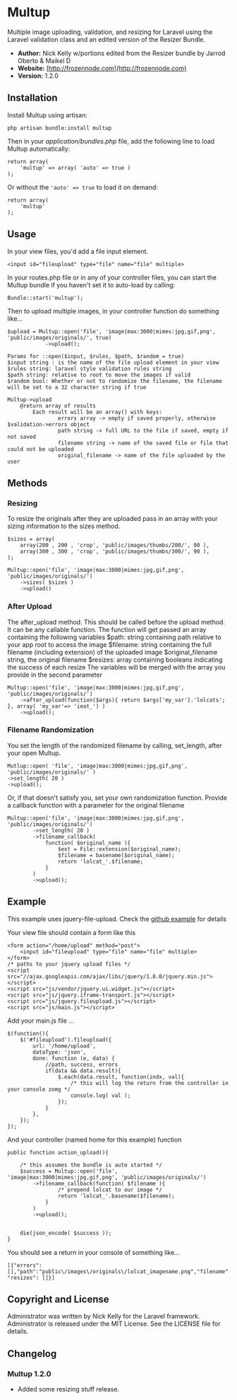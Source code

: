 # Multup

Multiple image uploading, validation, and resizing for Laravel using the Laravel validation class and an edited version of the Resizer Bundle.

- **Author:** Nick Kelly w/portions edited from the Resizer bundle by Jarrod Oberto &  Maikel D
- **Website:** [http://frozennode.com](http://frozennode.com)
- **Version:** 1.2.0

## Installation

Install Multup using artisan:

    php artisan bundle:install multup

Then in your *application/bundles.php* file, add the following line to load Multup automatically:

    return array(
        'multup' => array( 'auto' => true )
    );

Or without the `'auto' => true` to load it on demand:

    return array(
        'multup'
    );

## Usage

In your view files, you'd add a file input element.

    <input id="fileupload" type="file" name="file" multiple>

In your routes.php file or in any of your controller files, you can start the Multup bundle if you haven't set it to auto-load by calling:

    Bundle::start('multup');

Then to upload multiple images, in your controller function do something like...

	
    $upload = Multup::open('file', 'image|max:3000|mimes:jpg,gif,png', 'public/images/originals/', true)
				->upload();
	
	Params for ::open($input, $rules, $path, $random = true)
	$input string : is the name of the file upload element in your view 
	$rules string: laravel style validation rules string
	$path string: relative to root to move the images if valid
	$random bool: Whether or not to randomize the filename, the filename will be set to a 32 character string if true

	Multup->upload
		@return array of results
			Each result will be an array() with keys:
					errors array -> empty if saved properly, otherwise $validation->errors object
					path string -> full URL to the file if saved, empty if not saved
					filename string -> name of the saved file or file that could not be uploaded
					original_filename -> name of the file uploaded by the user
					
## Methods

### Resizing

To resize the originals after they are uploaded pass in an array with your sizing information to the sizes method.

	$sizes = array( 
		array(200 , 200 , 'crop', 'public/images/thumbs/200/', 90 ), 
		array(300 , 300 , 'crop', 'public/images/thumbs/300/', 90 ), 
	);

	Multup::open('file', 'image|max:3000|mimes:jpg,gif,png', 'public/images/originals/')
		->sizes( $sizes )
		->upload()
	
### After Upload

The after_upload method. This should be called before the upload method. It can be any callable function. 
The function will get passed an array containing the following variables
	$path: string containing path relative to your app root to access the image
	$filename: string containing the full filename (including extension) of the uploaded image
	$original_filename string, the original filename
	$resizes: array containing booleans indicating the success of each resize
The variables will be merged with the array you provide in the second parameter
	
	Multup::open('file', 'image|max:3000|mimes:jpg,gif,png', 'public/images/originals/')
		->after_upload(function($args){ return $args['my_var'].'lolcats'; }, array( 'my_var'=> 'ieat_') )
		->upload();

### Filename Randomization

You set the length of the randomized filename by calling, set_length, after your open Multup.
	
	Mutlup::open( 'file', 'image|max:3000|mimes:jpg,gif,png', 'public/images/originals/' )
	->set_length( 20 )
	->upload();

Or, if that doesn't satisfy you, set your own randomization function. Provide a callback function with a parameter for the original filename

	Multup::open('file', 'image|max:3000|mimes:jpg,gif,png', 'public/images/originals/')
			->set_length( 20 )
			->filename_callback(
				function( $original_name ){ 
					$ext = File::extension($original_name);
					$filename = basename($original_name);
					return 'lolcat_'.$filename; 
				}
			)
			->upload();
			
## Example

This example uses jquery-file-upload. Check the [github example](https://github.com/blueimp/jQuery-File-Upload/wiki/Basic-plugin) for details

Your view file should contain a form like this

	<form action="/home/upload" method="post">
		<input id="fileupload" type="file" name="file" multiple>
	</form>
	/* paths to your jquery upload files */
	<script src="//ajax.googleapis.com/ajax/libs/jquery/1.8.0/jquery.min.js"></script>
	<script src="js/vendor/jquery.ui.widget.js"></script>
	<script src="js/jquery.iframe-transport.js"></script>
	<script src="js/jquery.fileupload.js"></script>
	<script src="js/main.js"></script>

Add your main.js file ...
	
	$(function(){
		$('#fileupload').fileupload({
			url: '/home/upload',
			dataType: 'json',
			done: function (e, data) {
				//path, success, errors
				if(data && data.result){
					$.each(data.result, function(indx, val){
						/* this will log the return from the controller in your console zomg */
						console.log( val );
					});
				}
			},
		});
	});

And your controller (named home for this example) function 

	public function action_upload(){
		
		/* this assumes the bundle is auto started */
		$success = Multup::open('file', 'image|max:3000|mimes:jpg,gif,png', 'public/images/originals/')
			->filename_callback(function( $filename ){ 
					/* prepend lolcat to our image */
					return 'lolcat_'.basename($filename); 
				}
			)
			->upload();
		
		
		die(json_encode( $success ));
	}

You should see a return in your console of something like...

	[{"errors":[],"path":"public\/images\/originals\/lolcat_imagename.png","filename":"lolcat_imagename.png","original_name":"imagename.png", "resizes": []}]
	
## Copyright and License
Administrator was written by Nick Kelly for the Laravel framework.
Administrator is released under the MIT License. See the LICENSE file for details.

## Changelog

### Multup 1.2.0
- Added some resizing stuff release.